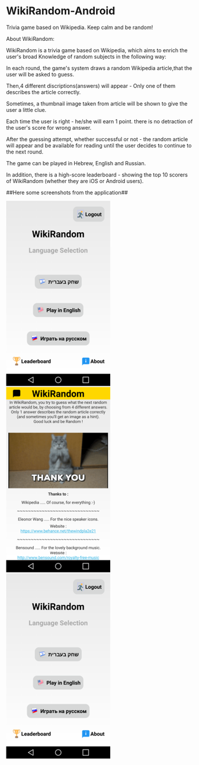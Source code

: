 # WikiRandom-Android
Trivia game based on Wikipedia. Keep calm and be random!

About WikiRandom:

WikiRandom is a trivia game based on Wikipedia, which aims to enrich the user's broad Knowledge of random subjects in the following way:

In each round, the game's system draws a random Wikipedia article,that the user will be asked to guess.

Then,4 different discriptions(answers) will appear - Only one of them describes the article correctly.

Sometimes, a thumbnail image taken from article will be shown to give the user a little clue. 

Each time the user is right - he/she will earn 1 point. there is no detraction of the user's score for wrong answer.

After the guessing attempt, whether successful or not - the random article will appear and be available for reading until the user decides to 
continue to the next round.

The game can be played in Hebrew, English and Russian.

In addition, there is a high-score leaderboard - showing the top 10 scorers of WikiRandom (whether they are iOS or Android users).

##Here some screenshots from the application##

<img src="Screenshot_2017_06_04_17_15_11.png" height="500"><img src="Screenshot_2017_06_04_17_17_17.png" height="500"><img src="Screenshot_2017_06_04_17_15_11.png" height="500">

